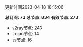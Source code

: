 更新时间2023-04-18 18:15:06

**总订阅: 73**
**总节点: 834**
**有效节点: 273**
- v2ray节点: 243
- trojan节点: 14
- ss节点: 16
